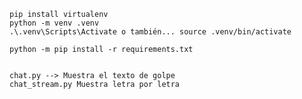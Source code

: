     pip install virtualenv
    python -m venv .venv
    .\.venv\Scripts\Activate o también... source .venv/bin/activate

    python -m pip install -r requirements.txt


    chat.py --> Muestra el texto de golpe
    chat_stream.py Muestra letra por letra